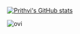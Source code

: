 [![Prithvi's GitHub stats](https://github-readme-stats.vercel.app/api?username=prithvirajkhelkar)](https://github.com/prithvirajkhelkar/github-readme-stats)


<img src="https://github-readme-stats.vercel.app/api/top-langs?username=prithvirajkhelkar&show_icons=true&locale=en&layout=compact&theme=chartreuse-dark" alt="ovi" />

